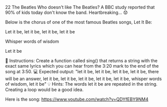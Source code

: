 22 The Beatles
Who doesn't like The Beatles? A BBC study reported that 90% of kids today don't know the band. Heartbreaking... 😟

Below is the chorus of one of the most famous Beatles songs, Let It Be:

Let it be, let it be, let it be, let it be

Whisper words of wisdom

Let it be

📝 Instructions:
Create a function called sing() that returns a string with the exact same lyrics which you can hear from the 3:20 mark to the end of the song at 3:50.
💻 Expected output:
"let it be, let it be, let it be, let it be, there will be an answer, let it be, let it be, let it be, let it be, let it be, whisper words of wisdom, let it be"
💡 Hints:
The words let it be are repeated in the string. Creating a loop would be a good idea.

Here is the song: https://www.youtube.com/watch?v=QDYfEBY9NM4